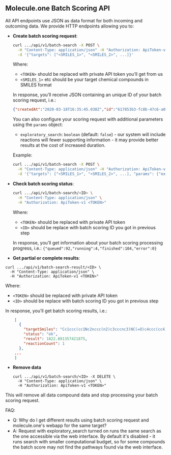 
## Molecule.one Batch Scoring API

All API endpoints use JSON as data format for both incoming and outcoming data.
We provide HTTP endpoints allowing you to:

- **Create batch scoring request**:
  ```sh
  curl .../api/v1/batch-search -X POST \
    -H "Content-Type: application/json" -H "Authorization: ApiToken-v1 <TOKEN>"  \
    -d '{"targets": ["<SMILES_1>", "<SMILES_2>", ...]}' 
  ```
  Where:
  -  `<TOKEN>` should be replaced with private API token you’ll get from us
  - `<SMILES_1>`  etc should be your target chemical compounds in SMILES format

  In response, you’ll receive JSON containing an unique ID of your batch scoring request, i.e.:

  ```json
  {"createdAt":"2020-03-18T16:35:45.038Z","id":"617853b3-fc8b-47c6-a060-9dcae9a860de","size":2,"updatedAt":"2020-03-18T16:35:45.038Z"}
  ```

  You can also configure your scoring request with additional parameters using the `params` object:
  - `exploratory_search`: `boolean` (default: `false`) - our system will include reactions will fewer supporting information - it may provide better results at the cost of increased duration.

  Example:
  ```sh
  curl .../api/v1/batch-search -X POST \
    -H "Content-Type: application/json" -H "Authorization: ApiToken-v1 <TOKEN>"  \
    -d '{"targets": ["<SMILES_1>", "<SMILES_2>", ...], "params": {"exploratory_search": true}}'
  ```

- **Check batch scoring status**:
  ```sh
  curl .../api/v1/batch-search/<ID> \
    -H "Content-Type: application/json" \
    -H "Authorization: ApiToken-v1 <TOKEN>"
  ```

  Where:
  -  `<TOKEN>` should be replaced with private API token
  - `<ID>` should be replace with batch scoring ID you got in previous step

  In response, you’ll get information about your batch scoring processing progress, i.e.:
  `{"queued":92,"running":4,"finished":104,"error":0}`

-  **Get partial or complete results**:
  ```
  curl .../api/v1/batch-search-result/<ID> \
    -H "Content-Type: application/json" \
    -H "Authorization: ApiToken-v1 <TOKEN>"
  ```

  Where:
  -  `<TOKEN>` should be replaced with private API token
  - `<ID>` should be replace with batch scoring ID you got in previous step

  In response, you’ll get batch scoring results, i.e.:
  ```json
      [
        {
          "targetSmiles": "Cc1ccc(cc1Nc2nccc(n2)c3cccnc3)NC(=O)c4ccc(cc4)CN5CCN(CC5)C",
          "status": "ok",
          "result": 1822.891357421875,
          "reactionCount": 1
        },
      ...
      ]
  ```    

- **Remove data**

  ```
  curl .../api/v1/batch-search/<ID> -X DELETE \
    -H "Content-Type: application/json" \
    -H "Authorization: ApiToken-v1 <TOKEN>"
  ```
This will remove all data compound data and stop processing your batch scoring request.

FAQ:

- Q: Why do I get different results using batch scoring request and molecule.one's webapp for the same target?
- A: Request with exploratory_search turned on runs the same search as the one accessible via the web interface. By default it's disabled - it runs search with smaller computational budget, so for some compounds the batch score may not find the pathways found via the web interface.
